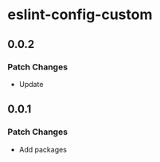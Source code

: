 # eslint-config-custom

## 0.0.2

### Patch Changes

- Update

## 0.0.1

### Patch Changes

- Add packages
